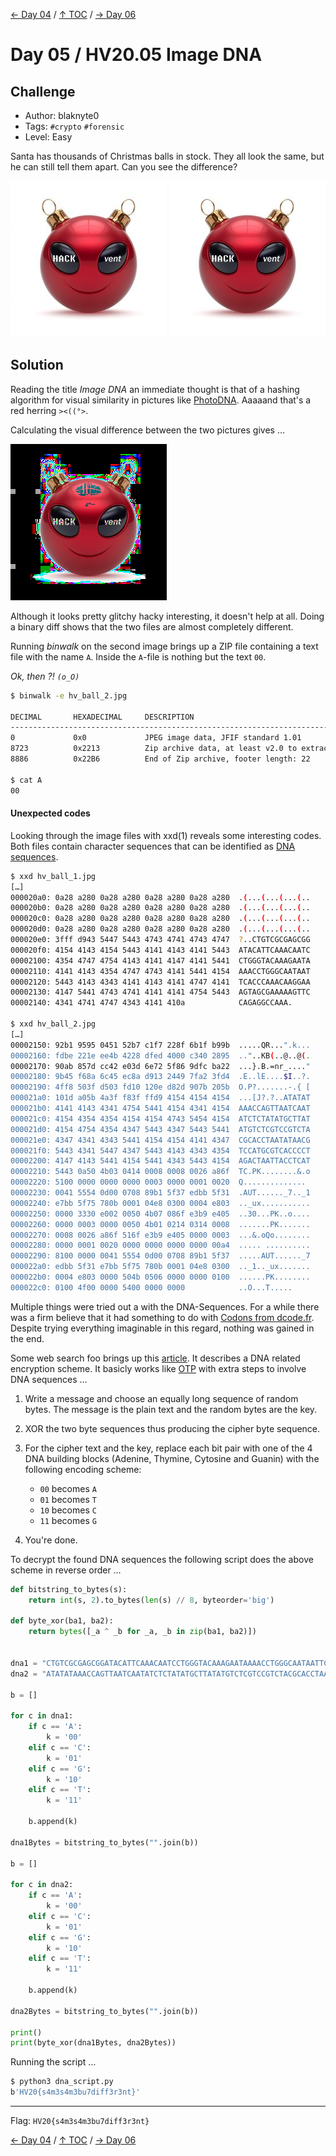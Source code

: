 [← Day 04](../day04/) / [↑ TOC](../README.md) / [→ Day 06](../day06/)


# Day 05 / HV20.05 Image DNA



## Challenge

<!-- ...10....:...20....:...30....:...40....:...50....:...60....:...70....:. -->
* Author: blaknyte0
* Tags:   `#crypto` `#forensic`
* Level:  Easy

Santa has thousands of Christmas balls in stock. They all look the same, but he
can still tell them apart. Can you see the difference?

![](hv_ball_1.jpg) ![](hv_ball_2.jpg)



## Solution

Reading the title _Image DNA_ an immediate thought is that of a hashing
algorithm for visual similarity in pictures like [PhotoDNA]. Aaaaand that's a
red herring `><((°>`.

[PhotoDNA]: https://en.wikipedia.org/wiki/PhotoDNA

Calculating the visual difference between the two pictures gives …

![](hv_ball_diff.jpg)

Although it looks pretty glitchy hacky interesting, it doesn't help at all.
Doing a binary diff shows that the two files are almost completely different.

Running _binwalk_ on the second image brings up a ZIP file containing a text
file with the name `A`. Inside the `A`-file is nothing but the text `00`. 

_Ok, then ?! `(o_O)`_

```sh
$ binwalk -e hv_ball_2.jpg

DECIMAL       HEXADECIMAL     DESCRIPTION
--------------------------------------------------------------------------------
0             0x0             JPEG image data, JFIF standard 1.01
8723          0x2213          Zip archive data, at least v2.0 to extract, uncompressed size: 3, name: A
8886          0x22B6          End of Zip archive, footer length: 22

$ cat A
00
```



#### Unexpected codes

<!-- ...10....:...20....:...30....:...40....:...50....:...60....:...70....:. -->

Looking through the image files with xxd(1) reveals some interesting codes. Both
files contain character sequences that can be identified as [DNA sequences].

[DNA sequences]: https://en.wikipedia.org/wiki/Nucleic_acid_sequence

```sh
$ xxd hv_ball_1.jpg
[…]
000020a0: 0a28 a280 0a28 a280 0a28 a280 0a28 a280  .(...(...(...(..
000020b0: 0a28 a280 0a28 a280 0a28 a280 0a28 a280  .(...(...(...(..
000020c0: 0a28 a280 0a28 a280 0a28 a280 0a28 a280  .(...(...(...(..
000020d0: 0a28 a280 0a28 a280 0a28 a280 0a28 a280  .(...(...(...(..
000020e0: 3fff d943 5447 5443 4743 4741 4743 4747  ?..CTGTCGCGAGCGG
000020f0: 4154 4143 4154 5443 4141 4143 4141 5443  ATACATTCAAACAATC
00002100: 4354 4747 4754 4143 4141 4147 4141 5441  CTGGGTACAAAGAATA
00002110: 4141 4143 4354 4747 4743 4141 5441 4154  AAACCTGGGCAATAAT
00002120: 5443 4143 4343 4141 4143 4141 4747 4141  TCACCCAAACAAGGAA
00002130: 4147 5441 4743 4741 4141 4141 4754 5443  AGTAGCGAAAAAGTTC
00002140: 4341 4741 4747 4343 4141 410a            CAGAGGCCAAA.

$ xxd hv_ball_2.jpg
[…]
00002150: 92b1 9595 0451 52b7 c1f7 228f 6b1f b99b  .....QR...".k...
00002160: fdbe 221e ee4b 4228 dfed 4000 c340 2895  .."..KB(..@..@(.
00002170: 90ab 857d cc42 e03d 6e72 5f86 9dfc ba22  ...}.B.=nr_...."
00002180: 9b45 f68a 6c45 ec8a d913 2449 7fa2 3fd4  .E..lE....$I..?.
00002190: 4ff8 503f d503 fd10 120e d82d 907b 205b  O.P?.......-.{ [
000021a0: 101d a05b 4a3f f83f ffd9 4154 4154 4154  ...[J?.?..ATATAT
000021b0: 4141 4143 4341 4754 5441 4154 4341 4154  AAACCAGTTAATCAAT
000021c0: 4154 4354 4354 4154 4154 4743 5454 4154  ATCTCTATATGCTTAT
000021d0: 4154 4754 4354 4347 5443 4347 5443 5441  ATGTCTCGTCCGTCTA
000021e0: 4347 4341 4343 5441 4154 4154 4141 4347  CGCACCTAATATAACG
000021f0: 5443 4341 5447 4347 5443 4143 4343 4354  TCCATGCGTCACCCCT
00002200: 4147 4143 5441 4154 5441 4343 5443 4154  AGACTAATTACCTCAT
00002210: 5443 0a50 4b03 0414 0008 0008 0026 a86f  TC.PK........&.o
00002220: 5100 0000 0000 0000 0003 0000 0001 0020  Q.............. 
00002230: 0041 5554 0d00 0708 89b1 5f37 edbb 5f31  .AUT......_7.._1
00002240: e7bb 5f75 780b 0001 04e8 0300 0004 e803  .._ux...........
00002250: 0000 3330 e002 0050 4b07 086f e3b9 e405  ..30...PK..o....
00002260: 0000 0003 0000 0050 4b01 0214 0314 0008  .......PK.......
00002270: 0008 0026 a86f 516f e3b9 e405 0000 0003  ...&.oQo........
00002280: 0000 0001 0020 0000 0000 0000 0000 00a4  ..... ..........
00002290: 8100 0000 0041 5554 0d00 0708 89b1 5f37  .....AUT......_7
000022a0: edbb 5f31 e7bb 5f75 780b 0001 04e8 0300  .._1.._ux.......
000022b0: 0004 e803 0000 504b 0506 0000 0000 0100  ......PK........
000022c0: 0100 4f00 0000 5400 0000 0000            ..O...T.....
``` 

<!-- ...10....:...20....:...30....:...40....:...50....:...60....:...70....:. -->
Multiple things were tried out a with the DNA-Sequences. For a while there was 
a firm believe that it had something to do with [Codons from dcode.fr]. Despite
trying everything imaginable in this regard, nothing was gained in the end.

[Codons from dcode.fr]: https://www.dcode.fr/codons-genetic-code

Some web search foo brings up this [article]. It describes a DNA related
encryption scheme. It basicly works like [OTP] with extra steps to involve DNA
sequences …

[article]: https://www.geeksforgeeks.org/dna-cryptography/
[OTP]: https://en.wikipedia.org/wiki/One-time_pad

1. Write a message and choose an equally long sequence of random bytes.
   The message is the plain text and the random bytes are the key.

2. XOR the two byte sequences thus producing the cipher byte sequence.

3. For the cipher text and the key, replace each bit pair with one of the 4 DNA
   building blocks (Adenine, Thymine, Cytosine and Guanin) with the following
   encoding scheme:

   * `00` becomes `A`
   * `01` becomes `T`
   * `10` becomes `C`
   * `11` becomes `G`

4. You're done.


To decrypt the found DNA sequences the following script does the above scheme
in reverse order …

```python
def bitstring_to_bytes(s):
    return int(s, 2).to_bytes(len(s) // 8, byteorder='big')

def byte_xor(ba1, ba2):
    return bytes([_a ^ _b for _a, _b in zip(ba1, ba2)])


dna1 = "CTGTCGCGAGCGGATACATTCAAACAATCCTGGGTACAAAGAATAAAACCTGGGCAATAATTCACCCAAACAAGGAAAGTAGCGAAAAAGTTCCAGAGGCCAAA"
dna2 = "ATATATAAACCAGTTAATCAATATCTCTATATGCTTATATGTCTCGTCCGTCTACGCACCTAATATAACGTCCATGCGTCACCCCTAGACTAATTACCTCATTC"

b = []

for c in dna1:
    if c == 'A':
        k = '00'
    elif c == 'C':
        k = '01'
    elif c == 'G':
        k = '10'
    elif c == 'T':
        k = '11'

    b.append(k)

dna1Bytes = bitstring_to_bytes("".join(b))

b = []

for c in dna2:
    if c == 'A':
        k = '00'
    elif c == 'C':
        k = '01'
    elif c == 'G':
        k = '10'
    elif c == 'T':
        k = '11'

    b.append(k)

dna2Bytes = bitstring_to_bytes("".join(b))

print()
print(byte_xor(dna1Bytes, dna2Bytes))
```

Running the script …

```sh
$ python3 dna_script.py
b'HV20{s4m3s4m3bu7diff3r3nt}'
```

--------------------------------------------------------------------------------

Flag: `HV20{s4m3s4m3bu7diff3r3nt}`

[← Day 04](../day04/) / [↑ TOC](../README.md) / [→ Day 06](../day06/)
